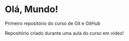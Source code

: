 # Olá, Mundo!
 Primeiro repositório do curso de Git e GitHub

 Repositório criado durante uma aula do curso em vídeo!